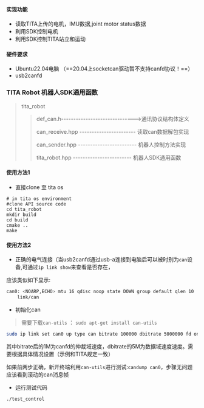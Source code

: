 #### 实现功能
- 读取TITA上传的电机，IMU数据,joint motor status数据
- 利用SDK控制电机
- 利用SDK控制TITA站立和运动


#### 硬件要求

- Ubuntu22.04电脑 （==20.04上socketcan驱动暂不支持canfd协议！==）
- usb2canfd


### TITA Robot 机器人SDK通用函数

> tita_robot
>>
>> def_can.h------------------------------>通讯协议结构体定义
>>
>> can_receive.hpp ----------------------- 读取can数据解包实现
>>
>> can_sender.hpp ------------------------ 机器人控制方法实现
>>
>> tita_robot.hpp ------------------------ 机器人SDK通用函数

#### 使用方法1
- 直接clone 至 tita os 

```
# in tita os environment
#clone API source code
cd tita_robot
mkdir build
cd build
cmake ..
make

```


#### 使用方法2

- 正确的电气连接（当usb2canfd通过usb-a连接到电脑后可以被时别为`can`设备,可通过`ip link show`来查看是否存在，

应该类似如下显示:

```bash
can0: <NOARP,ECHO> mtu 16 qdisc noop state DOWN group default qlen 10
    link/can
```

- 初始化can

> 需要下载`can-utils` ： `sudo apt-get install can-utils`

```bash
sudo ip link set can0 up type can bitrate 100000 dbitrate 5000000 fd on
```

其中bitrate后的1M为canfd的仲裁域速度，dbitrate的5M为数据域速度速度。需要根据具体情况设置（示例和TITA规定一致）

如果前两步正确，新开终端利用`can-utils`进行测试:`candump can0`，步骤无问题应该看到滚动的can消息帧

- 运行测试代码

```bash
./test_control 
```
